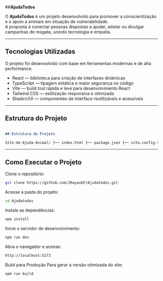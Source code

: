 ##**AjudaTodos**

O **AjudaTodos** é um projeto desenvolvido para promover a conscientização e o apoio a animais em situação de vulnerabilidade.  
A proposta é conectar pessoas dispostas a ajudar, adotar ou divulgar campanhas de resgate, unindo tecnologia e empatia.

---

## Tecnologias Utilizadas

O projeto foi desenvolvido com base em ferramentas modernas e de alta performance:

- React — biblioteca para criação de interfaces dinâmicas  
- TypeScript — tipagem estática e maior segurança no código  
- Vite — build tool rápida e leve para desenvolvimento React  
- Tailwind CSS — estilização responsiva e otimizada  
- Shadcn/UI — componentes de interface reutilizáveis e acessíveis  

---

## Estrutura do Projeto
```Markdown

## Estrutura do Projeto

Site-de-Ajuda-Animal/ ├── index.html ├── package.json ├── vite.config.ts ├── tsconfig.json ├── src/ │ ├── main.tsx │ ├── App.tsx │ ├── index.css │ └── componentes/ │ ├── Cabeçalho.tsx │ ├── HeroSection.tsx │ ├── AboutSection.tsx │ ├── ProjectSection.tsx │ ├── SolutionsSection.tsx │ ├── Rodapé.tsx │ └── UI/ (componentes reutilizáveis) ├── Attributions.md └── README.md
```
---

## Como Executar o Projeto

Clone o repositório:
```bash
git clone https://github.com/JRayanGF/Ajudatodos.git
```                        


Acesse a pasta do projeto:
```bash
cd Ajudatodos
```

Instale as dependências:
```bash
npm install
```

Inicie o servidor de desenvolvimento:
```bash
npm run dev
```

Abra o navegador e acesse:
```bash
http://localhost:5173
```

Build para Produção
Para gerar a versão otimizada do site:
```bash
npm run build
```
